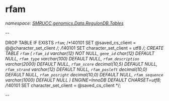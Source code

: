 ﻿# rfam
_namespace: [SMRUCC.genomics.Data.RegulonDB.Tables](./index.md)_

--
 
 DROP TABLE IF EXISTS `rfam`;
 /*!40101 SET @saved_cs_client = @@character_set_client */;
 /*!40101 SET character_set_client = utf8 */;
 CREATE TABLE `rfam` (
 `rfam_id` varchar(12) NOT NULL,
 `gene_id` char(12) DEFAULT NULL,
 `rfam_type` varchar(100) DEFAULT NULL,
 `rfam_description` varchar(2000) DEFAULT NULL,
 `rfam_score` decimal(10,5) DEFAULT NULL,
 `rfam_strand` varchar(12) DEFAULT NULL,
 `rfam_posleft` decimal(10,0) DEFAULT NULL,
 `rfam_posright` decimal(10,0) DEFAULT NULL,
 `rfam_sequence` varchar(1000) DEFAULT NULL
 ) ENGINE=InnoDB DEFAULT CHARSET=utf8;
 /*!40101 SET character_set_client = @saved_cs_client */;
 
 --




